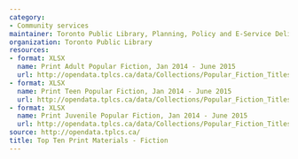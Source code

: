 ```yaml
---
category:
- Community services
maintainer: Toronto Public Library, Planning, Policy and E-Service Delivery
organization: Toronto Public Library
resources:
- format: XLSX
  name: Print Adult Popular Fiction, Jan 2014 - June 2015
  url: http://opendata.tplcs.ca/data/Collections/Popular_Fiction_Titles_(Print)/Print_(Fic)_Adult_JAN_2014-JUN_2015.xlsx
- format: XLSX
  name: Print Teen Popular Fiction, Jan 2014 - June 2015
  url: http://opendata.tplcs.ca/data/Collections/Popular_Fiction_Titles_(Print)/Print_(Fic)_Teen_JAN_2014-JUN_2015.xlsx
- format: XLSX
  name: Print Juvenile Popular Fiction, Jan 2014 - June 2015
  url: http://opendata.tplcs.ca/data/Collections/Popular_Fiction_Titles_(Print)/Print_(Fic)_Juvenile_JAN_2014-JUN_2015.xlsx
source: http://opendata.tplcs.ca/
title: Top Ten Print Materials - Fiction
---
```

